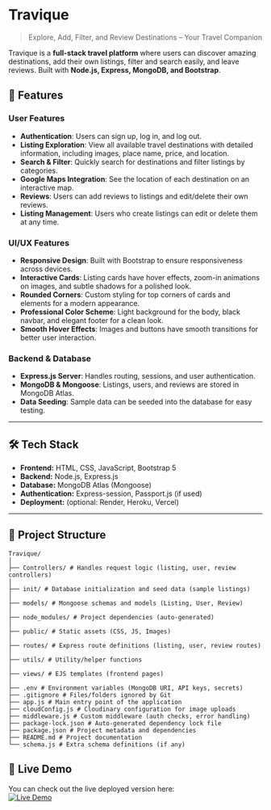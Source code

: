 #  <link rel="icon" href="/images/favicon.png"> Travique

> Explore, Add, Filter, and Review Destinations – Your Travel Companion  

Travique is a **full-stack travel platform** where users can discover amazing destinations, add their own listings, filter and search easily, and leave reviews. Built with **Node.js, Express, MongoDB, and Bootstrap**.

## 🚀 Features

### User Features
- **Authentication**: Users can sign up, log in, and log out.  
- **Listing Exploration**: View all available travel destinations with detailed information, including images, place name, price, and location.  
- **Search & Filter**: Quickly search for destinations and filter listings by categories.  
- **Google Maps Integration**: See the location of each destination on an interactive map.  
- **Reviews**: Users can add reviews to listings and edit/delete their own reviews.  
- **Listing Management**: Users who create listings can edit or delete them at any time.  

### UI/UX Features
- **Responsive Design**: Built with Bootstrap to ensure responsiveness across devices.  
- **Interactive Cards**: Listing cards have hover effects, zoom-in animations on images, and subtle shadows for a polished look.  
- **Rounded Corners**: Custom styling for top corners of cards and elements for a modern appearance.  
- **Professional Color Scheme**: Light background for the body, black navbar, and elegant footer for a clean look.  
- **Smooth Hover Effects**: Images and buttons have smooth transitions for better user interaction.  

### Backend & Database
- **Express.js Server**: Handles routing, sessions, and user authentication.  
- **MongoDB & Mongoose**: Listings, users, and reviews are stored in MongoDB Atlas.  
- **Data Seeding**: Sample data can be seeded into the database for easy testing.  

---

## 🛠️ Tech Stack

- **Frontend:** HTML, CSS, JavaScript, Bootstrap 5  
- **Backend:** Node.js, Express.js  
- **Database:** MongoDB Atlas (Mongoose)  
- **Authentication:** Express-session, Passport.js (if used)  
- **Deployment:** (optional: Render, Heroku, Vercel)

---

## 📂 Project Structure
```
Travique/
│
├── Controllers/ # Handles request logic (listing, user, review controllers)
│
├── init/ # Database initialization and seed data (sample listings)
│
├── models/ # Mongoose schemas and models (Listing, User, Review)
│
├── node_modules/ # Project dependencies (auto-generated)
│
├── public/ # Static assets (CSS, JS, Images)
│
├── routes/ # Express route definitions (listing, user, review routes)
│
├── utils/ # Utility/helper functions
│
├── views/ # EJS templates (frontend pages)
│
├── .env # Environment variables (MongoDB URI, API keys, secrets)
├── .gitignore # Files/folders ignored by Git
├── app.js # Main entry point of the application
├── cloudConfig.js # Cloudinary configuration for image uploads
├── middleware.js # Custom middleware (auth checks, error handling)
├── package-lock.json # Auto-generated dependency lock file
├── package.json # Project metadata and dependencies
├── README.md # Project documentation
└── schema.js # Extra schema definitions (if any)
```


##  🔗 Live Demo

You can check out the live deployed version here:  
[![Live Demo](https://img.shields.io/badge/Live-Website-green?style=for-the-badge&logo=vercel)](https://travique-fxzw.onrender.com)



